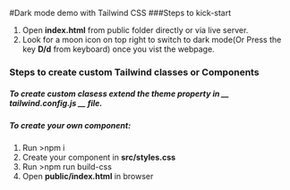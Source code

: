 #Dark mode demo with Tailwind CSS
###Steps to kick-start
1. Open **index.html** from public folder directly or via live server.
2. Look for a moon icon on top right to switch to dark mode(Or Press the key **D/d** from keyboard) once you vist the webpage.
### Steps to create custom Tailwind classes or Components
##### To create custom clasess extend the theme property in __ tailwind.config.js __ file.
##### To create your own component:
1. Run >npm i
2. Create your component in __src/styles.css__
3. Run >npm run build-css
4. Open __public/index.html__ in browser
